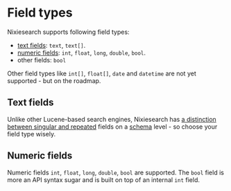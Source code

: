 # Field types

Nixiesearch supports following field types:

* [text fields](#text-fields): `text`, `text[]`.
* [numeric fields](#numeric-fields): `int`, `float`, `long`, `double`, `bool`.
* other fields: `bool`

Other field types like `int[]`, `float[]`, `date` and `datetime` are not yet supported - but on the roadmap.

## Text fields

Unlike other Lucene-based search engines, Nixiesearch has [a distinction between singular and repeated](document-format.md#repeated-fields) fields on a [schema](../../config/mapping.md) level - so choose your field type wisely.

## Numeric fields

Numeric fields `int`, `float`, `long`, `double`, `bool` are supported. The `bool` field is more an API syntax sugar and is built on top of an internal `int` field. 